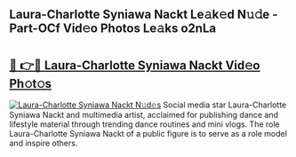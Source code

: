 ## Laura-Charlotte Syniawa Nackt Le𝚊k𝚎d N𝚞𝚍e - Part-OCf Vid𝚎o Photos Le𝚊ks o2nLa

# <h2><a href="http://fbaqr2u.evod.top/?m=Laura-Charlotte+Syniawa+Nackt">🔗 👉🔴 Laura-Charlotte Syniawa Nackt Vid𝚎o Ph𝚘t𝚘s</a></h2>

[![Laura-Charlotte Syniawa Nackt N𝚞d𝚎s](https://i.imgur.com/8V9OHl7.gif)](http://fbaqr2u.evod.top/?m=Laura-Charlotte+Syniawa+Nackt)
Social media star Laura-Charlotte Syniawa Nackt and multimedia artist, acclaimed for publishing dance and lifestyle material through trending dance routines and mini vlogs. The role Laura-Charlotte Syniawa Nackt of a public figure is to serve as a role model and inspire others. 
